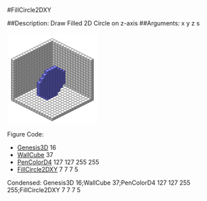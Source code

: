 #FillCircle2DXY

##Description: Draw Filled 2D Circle on z-axis <x> <y> <z> <radius>
##Arguments: x y z s

![](FillCircle2DXY-Iso.png)

Figure Code:
- [Genesis3D](Genesis3D.md) 16
- [WallCube](WallCube.md) 37
- [PenColorD4](PenColorD4.md) 127 127 255 255
- [FillCircle2DXY](FillCircle2DXY.md) 7 7 7 5

Condensed: Genesis3D 16;WallCube 37;PenColorD4 127 127 255 255;FillCircle2DXY 7 7 7 5

